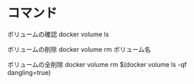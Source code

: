 # コマンド



ボリュームの確認
docker volume ls

ボリュームの削除
docker volume rm ボリューム名

ボリュームの全削除
docker volume rm $(docker volume ls -qf dangling=true)
